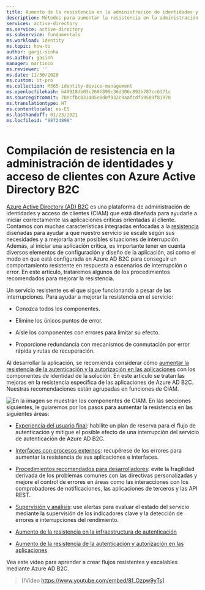 ```yaml
---
title: Aumento de la resistencia en la administración de identidades y acceso de los clientes mediante Azure AD B2C | Microsoft Docs
description: Métodos para aumentar la resistencia en la administración de identidades y acceso de los clientes con Azure AD B2C
services: active-directory
ms.service: active-directory
ms.subservice: fundamentals
ms.workload: identity
ms.topic: how-to
author: gargi-sinha
ms.author: gasinh
manager: martinco
ms.reviewer: ''
ms.date: 11/30/2020
ms.custom: it-pro
ms.collection: M365-identity-device-management
ms.openlocfilehash: b40918db03c260f899c36d306c892b787cc6371c
ms.sourcegitcommit: 78ecfbc831405e8d0f932c9aafcdf59589f81978
ms.translationtype: HT
ms.contentlocale: es-ES
ms.lasthandoff: 01/23/2021
ms.locfileid: "98724898"
---
```

# <a name="build-resilience-in-your-customer-identity-and-access-management-with-azure-active-directory-b2c"></a>Compilación de resistencia en la administración de identidades y acceso de clientes con Azure Active Directory B2C

[Azure Active Directory (AD) B2C](../../active-directory-b2c/overview.md) es una plataforma de administración de identidades y acceso de clientes (CIAM) que está diseñada para ayudarle a iniciar correctamente las aplicaciones críticas orientadas al cliente. Contamos con muchas características integradas enfocadas a la [resistencia](https://azure.microsoft.com/blog/advancing-azure-active-directory-availability/) diseñadas para ayudar a que nuestro servicio se escale según sus necesidades y a mejorarla ante posibles situaciones de interrupción. Además, al iniciar una aplicación crítica, es importante tener en cuenta diversos elementos de configuración y diseño de la aplicación, así como el modo en que está configurada en Azure AD B2C para conseguir un comportamiento resistente en respuesta a escenarios de interrupción o error. En este artículo, trataremos algunos de los procedimientos recomendados para mejorar la resistencia.

Un servicio resistente es el que sigue funcionando a pesar de las interrupciones. Para ayudar a mejorar la resistencia en el servicio:

- Conozca todos los componentes.

- Elimine los únicos puntos de error.

- Aísle los componentes con errores para limitar su efecto.

- Proporcione redundancia con mecanismos de conmutación por error rápida y rutas de recuperación.

Al desarrollar la aplicación, se recomienda considerar cómo [aumentar la resistencia de la autenticación y la autorización en las aplicaciones](resilience-app-development-overview.md) con los componentes de identidad de la solución. En este artículo se tratan las mejoras en la resistencia específica de las aplicaciones de Azure AD B2C. Nuestras recomendaciones están agrupadas en funciones de CIAM.

![En la imagen se muestran los componentes de CIAM](media/resilience-b2c/high-level-components.png). En las secciones siguientes, le guiaremos por los pasos para aumentar la resistencia en las siguientes áreas:

- [Experiencia del usuario final](resilient-end-user-experience.md): habilite un plan de reserva para el flujo de autenticación y mitigue el posible efecto de una interrupción del servicio de autenticación de Azure AD B2C.

- [Interfaces con procesos externos](resilient-external-processes.md): recupérese de los errores para aumentar la resistencia de sus aplicaciones e interfaces.  

- [Procedimientos recomendados para desarrolladores](resilience-b2c-developer-best-practices.md): evite la fragilidad derivada de los problemas comunes con las directivas personalizadas y mejore el control de errores en áreas como las interacciones con los comprobadores de notificaciones, las aplicaciones de terceros y las API REST.

- [Supervisión y análisis](resilience-with-monitoring-alerting.md): use alertas para evaluar el estado del servicio mediante la supervisión de los indicadores clave y la detección de errores e interrupciones del rendimiento.

- [Aumento de la resistencia en la infraestructura de autenticación](resilience-in-infrastructure.md)

- [Aumento de la resistencia de la autenticación y autorización en las aplicaciones](resilience-app-development-overview.md)

Vea este vídeo para aprender a crear flujos resistentes y escalables mediante Azure AD B2C.
>[!Video https://www.youtube.com/embed/8f_Ozpw9yTs]

